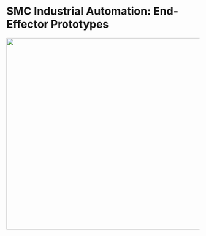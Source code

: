 # SMC Industrial Automation: End-Effector Prototypes

<p align="center">
  <img src="https://github.com/rparak/SMC_End_Effector_Prototype/blob/main/images/EE_Series.png" width="800" height="500">
</p>


